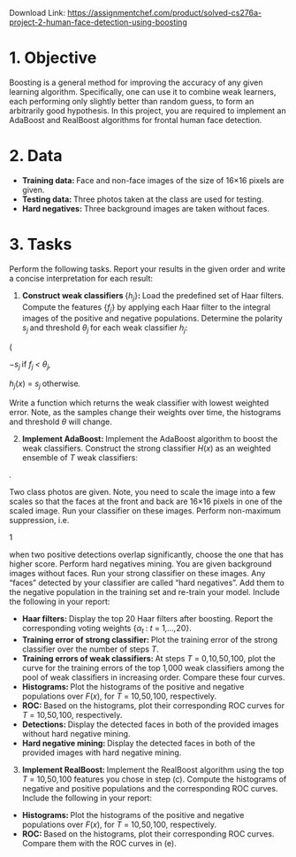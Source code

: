 Download Link: https://assignmentchef.com/product/solved-cs276a-project-2-human-face-detection-using-boosting
<br>



<h1>1.    Objective</h1>

Boosting is a general method for improving the accuracy of any given learning algorithm. Specifically, one can use it to combine weak learners, each performing only slightly better than random guess, to form an arbitrarily good hypothesis. In this project, you are required to implement an AdaBoost and RealBoost algorithms for frontal human face detection.

<h1>2.    Data</h1>

<ul>

 <li><strong>Training data: </strong>Face and non-face images of the size of 16×16 pixels are given.</li>

 <li><strong>Testing data: </strong>Three photos taken at the class are used for testing.</li>

 <li><strong>Hard negatives: </strong>Three background images are taken without faces.</li>

</ul>

<h1>3.    Tasks</h1>

Perform the following tasks. Report your results in the given order and write a concise interpretation for each result:

<ol>

 <li><strong>Construct weak classifiers </strong>{<em>h<sub>j</sub></em>}<strong>: </strong>Load the predefined set of Haar filters. Compute the features {<em>f<sub>j</sub></em>} by applying each Haar filter to the integral images of the positive and negative populations. Determine the polarity <em>s<sub>j </sub></em>and threshold <em>θ<sub>j </sub></em>for each weak classifier <em>h<sub>j</sub></em>:</li>

</ol>

(

−<em>s<sub>j           </sub></em>if <em>f<sub>j </sub>&lt; θ<sub>j</sub>,</em>

<em>h<sub>j</sub></em>(<em>x</em>) = <em>s<sub>j      </sub></em>otherwise<em>.</em>

Write a function which returns the weak classifier with lowest weighted error. Note, as the samples change their weights over time, the histograms and threshold <em>θ </em>will change.

<ol start="2">

 <li><strong>Implement AdaBoost: </strong>Implement the AdaBoost algorithm to boost the weak classifiers. Construct the strong classifier <em>H</em>(<em>x</em>) as an weighted ensemble of <em>T </em>weak classifiers:</li>

</ol>

<em> .</em>

Two class photos are given. Note, you need to scale the image into a few scales so that the faces at the front and back are 16×16 pixels in one of the scaled image. Run your classifier on these images. Perform non-maximum suppression, i.e.

1

when two positive detections overlap significantly, choose the one that has higher score. Perform hard negatives mining. You are given background images without faces. Run your strong classifier on these images. Any “faces” detected by your classifier are called “hard negatives”. Add them to the negative population in the training set and re-train your model. Include the following in your report:

<ul>

 <li><strong>Haar filters: </strong>Display the top 20 Haar filters after boosting. Report the corresponding voting weights {<em>α<sub>t </sub></em>: <em>t </em>= 1<em>,…,</em>20}.</li>

 <li><strong>Training error of strong classifier: </strong>Plot the training error of the strong classifier over the number of steps <em>T</em>.</li>

 <li><strong>Training errors of weak classifiers: </strong>At steps <em>T </em>= 0<em>,</em>10<em>,</em>50<em>,</em>100, plot the curve for the training errors of the top 1<em>,</em>000 weak classifiers among the pool of weak classifiers in increasing order. Compare these four curves.</li>

 <li><strong>Histograms: </strong>Plot the histograms of the positive and negative populations over <em>F</em>(<em>x</em>), for <em>T </em>= 10<em>,</em>50<em>,</em>100, respectively.</li>

 <li><strong>ROC: </strong>Based on the histograms, plot their corresponding ROC curves for <em>T </em>= 10<em>,</em>50<em>,</em>100, respectively.</li>

 <li><strong>Detections: </strong>Display the detected faces in both of the provided images without hard negative mining.</li>

 <li><strong>Hard negative mining: </strong>Display the detected faces in both of the provided images with hard negative mining.</li>

</ul>

<ol start="3">

 <li><strong>Implement RealBoost: </strong>Implement the RealBoost algorithm using the top <em>T </em>= 10<em>,</em>50<em>,</em>100 features you chose in step (c). Compute the histograms of negative and positive populations and the corresponding ROC curves. Include the following in your report:</li>

</ol>

<ul>

 <li><strong>Histograms: </strong>Plot the histograms of the positive and negative populations over <em>F</em>(<em>x</em>), for <em>T </em>= 10<em>,</em>50<em>,</em>100, respectively.</li>

 <li><strong>ROC: </strong>Based on the histograms, plot their corresponding ROC curves. Compare them with the ROC curves in (e).</li>

</ul>


